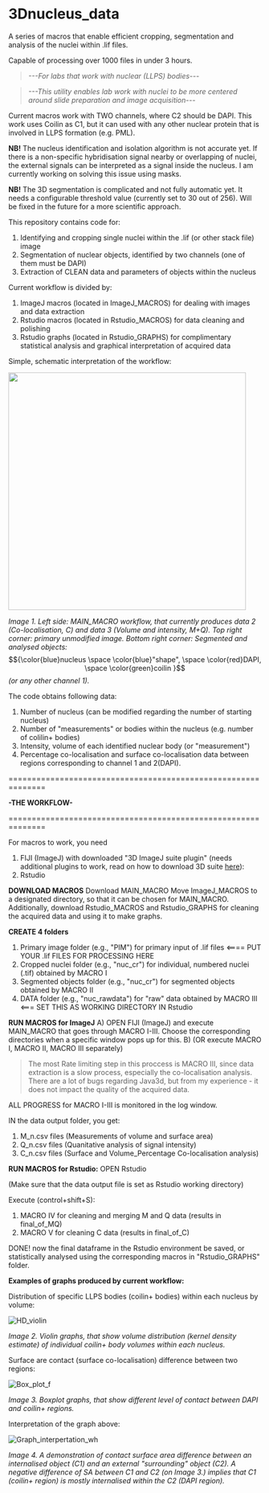 # 3Dnucleus_data
A series of macros that enable efficient cropping, segmentation and analysis of the nuclei within .lif files. 

Capable of processing over 1000 files in under 3 hours. 

>_---For labs that work with nuclear (LLPS) bodies---_

>_---This utility enables lab work with nuclei to be more centered around slide preparation and image acquisition---_

Current macros work with TWO channels, where C2 should be DAPI. This work uses Coilin as C1, but it can used with any other nuclear protein that is involved in LLPS formation (e.g. PML). 


__NB!__ The nucleus identification and isolation algorithm is not accurate yet. If there is a non-specific hybridisation signal nearby or overlapping of nuclei, the external signals can be interpreted as a signal inside the nucleus.
I am currently working on solving this issue using masks.

__NB!__ The 3D segmentation is complicated and not fully automatic yet. It needs a configurable threshold value (currently set to 30 out of 256). Will be fixed in the future for a more scientific approach. 

This repository contains code for:
1) Identifying and cropping single nuclei within the .lif (or other stack file) image
2) Segmentation of nuclear objects, identified by two channels (one of them must be DAPI)
3) Extraction of CLEAN data and parameters of objects within the nucleus

Current workflow is divided by:
1) ImageJ macros (located in ImageJ_MACROS) for dealing with images and data extraction
2) Rstudio macros (located in Rstudio_MACROS) for data cleaning and polishing
3) Rstudio graphs (located in Rstudio_GRAPHS) for complimentary statistical analysis and graphical interpretation of acquired data

Simple, schematic interpretation of the workflow:

<img src="https://github.com/user-attachments/assets/644c2e43-ca8e-4f0a-8952-e350a90367f8" width="473">

_Image 1. Left side: MAIN_MACRO workflow, that currently produces data 2 (Co-localisation, C) and data 3 (Volume and intensity, M+Q).
Top right corner: primary unmodified image. 
Bottom right corner: Segmented and analysed objects:_ $${\color{blue}nucleus \space \color{blue}"shape", \space \color{red}DAPI, \space \color{green}coilin }$$ _(or any other channel 1)._

The code obtains following data:
1) Number of nucleus (can be modified regarding the number of starting nucleus)
2) Number of "measurements" or bodies within the nucleus (e.g. number of colilin+ bodies)
3) Intensity, volume of each identified nuclear body (or "measurement")
4) Percentage co-localisation and surface co-localisation data between regions corresponding to channel 1 and 2(DAPI).

==============================================================

__-THE WORKFLOW-__

==============================================================

For macros to work, you need
1) FIJI (ImageJ) with downloaded "3D ImageJ suite plugin" (needs additional plugins to work, read on how to download 3D suite [here](https://mcib3d.frama.io/3d-suite-imagej/)):
2) Rstudio

__DOWNLOAD MACROS__
Download MAIN_MACRO
Move ImageJ_MACROS to a designated directory, so that it can be chosen for MAIN_MACRO.
Additionally, download Rstudio_MACROS and Rstudio_GRAPHS for cleaning the acquired data and using it to make graphs.

__CREATE 4 folders__
1) Primary image folder (e.g., "PIM") for primary input of .lif files <==== PUT YOUR .lif FILES FOR PROCESSING HERE
2) Cropped nuclei folder (e.g., "nuc_cr") for individual, numbered nuclei (.tif) obtained by MACRO I
3) Segmented objects folder (e.g., "nuc_cr") for segmented objects obtained by MACRO II
4) DATA folder (e.g., "nuc_rawdata") for "raw" data obtained by MACRO III <=== SET THIS AS WORKING DIRECTORY IN Rstudio

__RUN MACROS for ImageJ__
A) OPEN FIJI (ImageJ) and execute MAIN_MACRO that goes through MACRO I-III. Choose the corresponding directories when a specific window pops up for this.
B) (OR execute MACRO I, MACRO II, MACRO III separately)

> The most Rate limiting step in this proccess is MACRO III, since data extraction is a slow process, especially the co-localisation analysis. There are a lot of bugs regarding Java3d, but from my experience - it does not impact the quality of the acquired data.

ALL PROGRESS for MACRO I-III is monitored in the log window.

IN the data output folder, you get:
1) M_n.csv files (Measurements of volume and surface area)
2) Q_n.csv files (Quanitative analysis of signal intensity)
3) C_n.csv files (Surface and Volume_Percentage Co-localisation analysis)

__RUN MACROS for Rstudio:__
OPEN Rstudio

(Make sure that the data output file is set as Rstudio working directory)

Execute (control+shift+S):
1) MACRO IV for cleaning and merging M and Q data (results in final_of_MQ)
2) MACRO V for cleaning C data (results in final_of_C)

DONE! now the final dataframe in the Rstudio environment be saved, or statistically analysed using the corresponding macros in "Rstudio_GRAPHS" folder.

__Examples of graphs produced by current workflow:__

Distribution of specific LLPS bodies (coilin+ bodies) within each nucleus by volume:

![HD_violin](https://github.com/user-attachments/assets/1611c9c1-de60-4e85-9763-a6923d29c3b8)

_Image 2. Violin graphs, that show volume distribution (kernel density estimate) of individual coilin+ body volumes within each nucleus._

Surface are contact (surface co-localisation) difference between two regions: 

![Box_plot_f](https://github.com/user-attachments/assets/d82b193c-7b09-4a14-beda-7b9db3d97600)

_Image 3. Boxplot graphs, that show different level of contact between DAPI and coilin+ regions._ 

Interpretation of the graph above:  

![Graph_interpertation_wh](https://github.com/user-attachments/assets/72e6e0b4-862f-4a47-9582-9cff67691a76)

_Image 4. A demonstration of contact surface area difference between an internalised object (C1) and an external "surrounding" object (C2). A negative difference of SA between C1 and C2 (on Image 3.) implies that C1 (coilin+ region) is mostly internalised within the C2 (DAPI region)._







